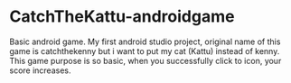 # CatchTheKattu-androidgame
Basic android game.
My first android studio project, original name of this game is catchthekenny but i want to put my cat (Kattu) instead of kenny.
This game purpose is so basic, when you successfully click to icon, your score increases. 
